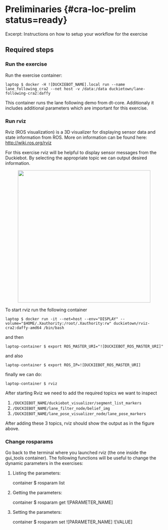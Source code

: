# Preliminaries {#cra-loc-prelim status=ready}

Excerpt: Instructions on how to setup your workflow for the exercise 

## Required steps

### Run the exercise 

Run the exercise container:

    laptop $ docker -H ![DUCKIEBOT_NAME].local run --name lane_following_cra2 --net host -v /data:/data duckietown/lane-following-cra2:daffy

This container runs the lane following demo from dt-core. Additionaly it includes additional parameters which are important for this exercise.


### Run rviz

Rviz (ROS visualization) is a 3D visualizer for displaying sensor data and state information from ROS. More on information can be found here: http://wiki.ros.org/rviz

For this exercise rviz will be helpful to display sensor messages from the Duckiebot. By selecting the appropriate topic we can output desired information.

<figure>
<img style="width:30em" src="images/rosviz_screenshot.png"/>
</figure>

To start rviz run the following container

    laptop $ docker run -it --net=host --env="DISPLAY" --volume="$HOME/.Xauthority:/root/.Xauthority:rw" duckietown/rviz-cra2:daffy-amd64 /bin/bash

and then

    laptop-container $ export ROS_MASTER_URI="![DUCKIEBOT_ROS_MASTER_URI]"

and also

    laptop-container $ export ROS_IP=![DUCKIEBOT_ROS_MASTER_URI]

finally we can do:

    laptop-container $ rviz

After starting Rviz we need to add the required topics we want to inspect

1. `/DUCKIEBOT_NAME/duckiebot_visualizer/segment_list_markers`
2. `/DUCKIEBOT_NAME/lane_filter_node/belief_img`
3. `/DUCKIEBOT_NAME/lane_pose_visualizer_node/lane_pose_markers`

After adding these 3 topics, rviz should show the output as in the figure above.

### Change rosparams

Go back to the terminal where you launched rviz (the one inside the gui_tools container). The following functions will be useful to change the dynamic parameters in the exercises:

1) Listing the parameters:

    container $ rosparam list

2) Getting the parameters:

    container $ rosparam get ![PARAMETER_NAME]

3) Setting the parameters:

    container $ rosparam set ![PARAMETER_NAME] ![VALUE]


